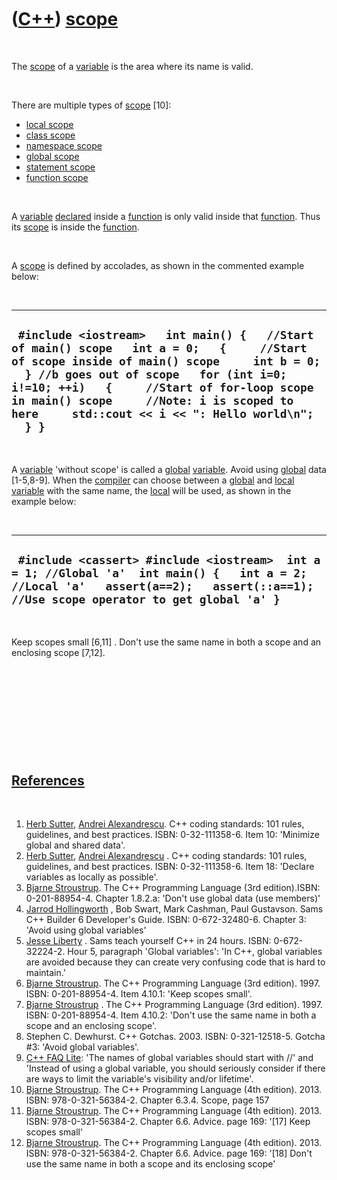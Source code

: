 



 

 

 

 

 

([C++](Cpp.htm)) [scope](CppScope.htm)
======================================

 

The [scope](CppScope.htm) of a [variable](CppVariable.htm) is the area
where its name is valid.

 

There are multiple types of [scope](CppScope.htm) \[10\]:

-   [local scope](CppLocalScope.htm)
-   [class scope](CppClassScope.htm)
-   [namespace scope](CppNamespaceScope.htm)
-   [global scope](CppGlobalScope.htm)
-   [statement scope](CppStatementScope.htm)
-   [function scope](CppFunctionScope.htm)

 

A [variable](CppVariable.htm) [declared](CppDeclaration.htm) inside a
[function](CppFunction.htm) is only valid inside that
[function](CppFunction.htm). Thus its [scope](CppScope.htm) is inside
the [function](CppFunction.htm).

 

A [scope](CppScope.htm) is defined by accolades, as shown in the
commented example below:

 

  ------------------------------------------------------------------------------------------------------------------------------------------------------------------------------------------------------------------------------------------------------------------------------------------------------------------------------------
  ` #include <iostream>   int main() {   //Start of main() scope   int a = 0;   {     //Start of scope inside of main() scope     int b = 0;   } //b goes out of scope   for (int i=0; i!=10; ++i)   {     //Start of for-loop scope in main() scope     //Note: i is scoped to here     std::cout << i << ": Hello world\n";   } }`
  ------------------------------------------------------------------------------------------------------------------------------------------------------------------------------------------------------------------------------------------------------------------------------------------------------------------------------------

 

A [variable](CppVariable.htm) 'without scope' is called a
[global](CppGlobal.htm) [variable](CppVariable.htm). Avoid using
[global](CppGlobal.htm) data \[1-5,8-9\]. When the
[compiler](CppCompiler.htm) can choose between a [global](CppGlobal.htm)
and [local](CppLocal.htm) [variable](CppVariable.htm) with the same
name, the [local](CppLocal.htm) will be used, as shown in the example
below:

 

  --------------------------------------------------------------------------------------------------------------------------------------------------------------------------------------
  ` #include <cassert> #include <iostream>  int a = 1; //Global 'a'  int main() {   int a = 2; //Local 'a'   assert(a==2);   assert(::a==1); //Use scope operator to get global 'a' }`
  --------------------------------------------------------------------------------------------------------------------------------------------------------------------------------------

 

Keep scopes small \[6,11\] . Don't use the same name in both a scope and
an enclosing scope \[7,12\].

 

 

 

 

 

[References](CppReferences.htm)
-------------------------------

 

1.  [Herb Sutter](CppHerbSutter.htm), [Andrei
    Alexandrescu](CppAndreiAlexandrescu.htm). C++ coding standards: 101
    rules, guidelines, and best practices. ISBN: 0-32-111358-6. Item 10:
    'Minimize global and shared data'.
2.  [Herb Sutter](CppHerbSutter.htm), [Andrei
    Alexandrescu](CppAndreiAlexandrescu.htm) . C++ coding standards: 101
    rules, guidelines, and best practices. ISBN: 0-32-111358-6. Item 18:
    'Declare variables as locally as possible'.
3.  [Bjarne Stroustrup](CppBjarneStroustrup.htm). The C++ Programming
    Language (3rd edition).ISBN: 0-201-88954-4. Chapter 1.8.2.a: 'Don't
    use global data (use members)'
4.  [Jarrod Hollingworth](CppJarrodHollingworth.htm) , Bob Swart, Mark
    Cashman, Paul Gustavson. Sams C++ Builder 6 Developer's Guide.
    ISBN: 0-672-32480-6. Chapter 3: 'Avoid using global variables'
5.  [Jesse Liberty](CppJesseLiberty.htm) . Sams teach yourself C++ in
    24 hours. ISBN: 0-672-32224-2. Hour 5, paragraph 'Global variables':
    'In C++, global variables are avoided because they can create very
    confusing code that is hard to maintain.'
6.  [Bjarne Stroustrup](CppBjarneStroustrup.htm). The C++ Programming
    Language (3rd edition). 1997. ISBN: 0-201-88954-4. Item 4.10.1:
    'Keep scopes small'.
7.  [Bjarne Stroustrup](CppBjarneStroustrup.htm) . The C++ Programming
    Language (3rd edition). 1997. ISBN: 0-201-88954-4. Item 4.10.2:
    'Don't use the same name in both a scope and an enclosing scope'.
8.  Stephen C. Dewhurst. C++ Gotchas. 2003. ISBN: 0-321-12518-5. Gotcha
    \#3: 'Avoid global variables'.
9.  [C++ FAQ Lite](http://www.parashift.com/c++-faq/global-vars.html):
    'The names of global variables should start with //' and 'Instead of
    using a global variable, you should seriously consider if there are
    ways to limit the variable's visibility and/or lifetime'.
10. [Bjarne Stroustrup](CppBjarneStroustrup.htm). The C++ Programming
    Language (4th edition). 2013. ISBN: 978-0-321-56384-2.
    Chapter 6.3.4. Scope, page 157
11. [Bjarne Stroustrup](CppBjarneStroustrup.htm). The C++ Programming
    Language (4th edition). 2013. ISBN: 978-0-321-56384-2. Chapter 6.6.
    Advice. page 169: '\[17\] Keep scopes small'
12. [Bjarne Stroustrup](CppBjarneStroustrup.htm). The C++ Programming
    Language (4th edition). 2013. ISBN: 978-0-321-56384-2. Chapter 6.6.
    Advice. page 169: '\[18\] Don't use the same name in both a scope
    and its enclosing scope'

 

 

 

 

 





 




